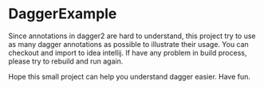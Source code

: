 # DaggerExample
Since annotations in dagger2 are hard to understand, this project try to use as many dagger annotations as possible to illustrate their usage. You can checkout and import to idea intellij. If have any problem in build process, please try to rebuild and run again.

Hope this small project can help you understand dagger easier. Have fun.
